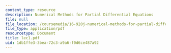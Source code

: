 ```yaml
---
content_type: resource
description: Numerical Methods for Partial Differential Equations
file: null
file_location: /coursemedia/16-920j-numerical-methods-for-partial-differential-equations-sma-5212-spring-2003/1db1ffe33bea72c3a9a6f0d6ce487a92_lec1.pdf
file_type: application/pdf
resourcetype: Document
title: lec1.pdf
uid: 1db1ffe3-3bea-72c3-a9a6-f0d6ce487a92
---
```

